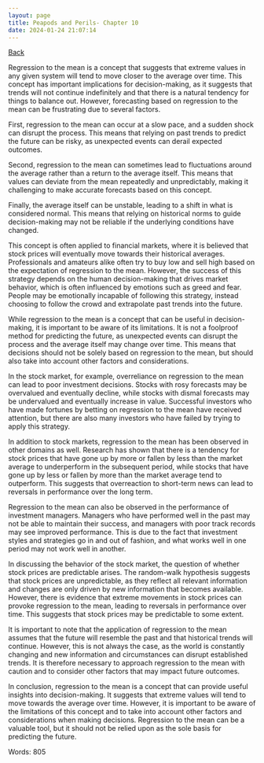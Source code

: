 ```yaml
---
layout: page
title: Peapods and Perils- Chapter 10
date: 2024-01-24 21:07:14
---
```


[Back](./)


Regression to the mean is a concept that suggests that extreme values in any given system will tend to move closer to the average over time. This concept has important implications for decision-making, as it suggests that trends will not continue indefinitely and that there is a natural tendency for things to balance out. However, forecasting based on regression to the mean can be frustrating due to several factors.

First, regression to the mean can occur at a slow pace, and a sudden shock can disrupt the process. This means that relying on past trends to predict the future can be risky, as unexpected events can derail expected outcomes.

Second, regression to the mean can sometimes lead to fluctuations around the average rather than a return to the average itself. This means that values can deviate from the mean repeatedly and unpredictably, making it challenging to make accurate forecasts based on this concept.

Finally, the average itself can be unstable, leading to a shift in what is considered normal. This means that relying on historical norms to guide decision-making may not be reliable if the underlying conditions have changed.

This concept is often applied to financial markets, where it is believed that stock prices will eventually move towards their historical averages. Professionals and amateurs alike often try to buy low and sell high based on the expectation of regression to the mean. However, the success of this strategy depends on the human decision-making that drives market behavior, which is often influenced by emotions such as greed and fear. People may be emotionally incapable of following this strategy, instead choosing to follow the crowd and extrapolate past trends into the future.

While regression to the mean is a concept that can be useful in decision-making, it is important to be aware of its limitations. It is not a foolproof method for predicting the future, as unexpected events can disrupt the process and the average itself may change over time. This means that decisions should not be solely based on regression to the mean, but should also take into account other factors and considerations.

In the stock market, for example, overreliance on regression to the mean can lead to poor investment decisions. Stocks with rosy forecasts may be overvalued and eventually decline, while stocks with dismal forecasts may be undervalued and eventually increase in value. Successful investors who have made fortunes by betting on regression to the mean have received attention, but there are also many investors who have failed by trying to apply this strategy.

In addition to stock markets, regression to the mean has been observed in other domains as well. Research has shown that there is a tendency for stock prices that have gone up by more or fallen by less than the market average to underperform in the subsequent period, while stocks that have gone up by less or fallen by more than the market average tend to outperform. This suggests that overreaction to short-term news can lead to reversals in performance over the long term.

Regression to the mean can also be observed in the performance of investment managers. Managers who have performed well in the past may not be able to maintain their success, and managers with poor track records may see improved performance. This is due to the fact that investment styles and strategies go in and out of fashion, and what works well in one period may not work well in another.

In discussing the behavior of the stock market, the question of whether stock prices are predictable arises. The random-walk hypothesis suggests that stock prices are unpredictable, as they reflect all relevant information and changes are only driven by new information that becomes available. However, there is evidence that extreme movements in stock prices can provoke regression to the mean, leading to reversals in performance over time. This suggests that stock prices may be predictable to some extent.

It is important to note that the application of regression to the mean assumes that the future will resemble the past and that historical trends will continue. However, this is not always the case, as the world is constantly changing and new information and circumstances can disrupt established trends. It is therefore necessary to approach regression to the mean with caution and to consider other factors that may impact future outcomes.

In conclusion, regression to the mean is a concept that can provide useful insights into decision-making. It suggests that extreme values will tend to move towards the average over time. However, it is important to be aware of the limitations of this concept and to take into account other factors and considerations when making decisions. Regression to the mean can be a valuable tool, but it should not be relied upon as the sole basis for predicting the future.

Words: 805